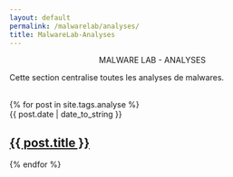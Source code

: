 ```yaml
---
layout: default
permalink: /malwarelab/analyses/
title: MalwareLab-Analyses
---
```


<p align="center">MALWARE LAB - ANALYSES</p>
<p>Cette section centralise toutes les analyses de malwares.</p><br>
 {% for post in site.tags.analyse %}
  <article>
  <div class="date"><time datetime="{{ post.date | date: "%Y-%m-%d" }}">{{ post.date | date_to_string }}</time></div>
</article>
    <h2>
      <a href="{{ post.url }}">{{ post.title }}</a>
    </h2>

{% endfor %}
